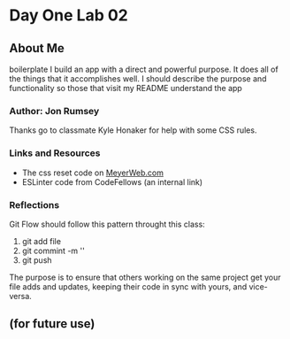 # Day One Lab 02

## About Me

boilerplate I build an app with a direct and powerful purpose. It does all of the things that it accomplishes well. I should describe the purpose and functionality so those that visit my README understand the app

### Author: Jon Rumsey

Thanks go to classmate Kyle Honaker for help with some CSS rules.

### Links and Resources

- The css reset code on [MeyerWeb.com](http://meyerweb.com/eric/tools/css/reset/)  
- ESLinter code from CodeFellows (an internal link)  

### Reflections

Git Flow should follow this pattern throught this class:

1. git add file  
2. git commint -m ''  
3. git push  

The purpose is to ensure that others working on the same project get your file adds and updates, keeping their code in sync with yours, and vice-versa.  

## (for future use)
